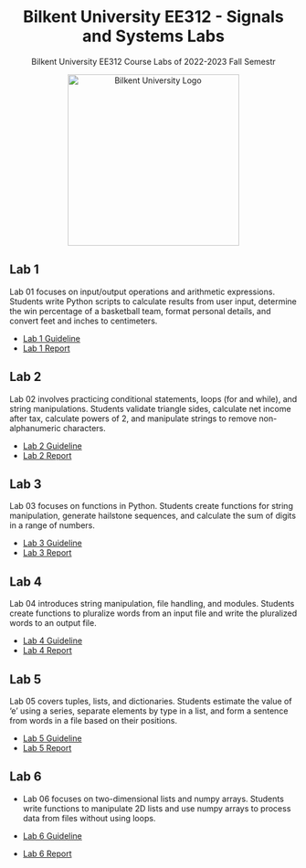 <h1 align="center">Bilkent University EE312 - Signals and Systems Labs</h1>

<p align="center">Bilkent University EE312 Course Labs of 2022-2023 Fall Semestr</p>

<p align="center">
  <img src="https://github.com/tarhanefe/bilkent-cs115-labs/assets/73281981/353e59fa-4cf5-4be5-b62f-afa383f3fdcd" alt="Bilkent University Logo" width = "300" />
</p>

## Lab 1

Lab 01 focuses on input/output operations and arithmetic expressions. Students write Python scripts to calculate results from user input, determine the win percentage of a basketball team, format personal details, and convert feet and inches to centimeters.

- [Lab 1 Guideline](https://github.com/tarhanefe/bilkent-ee312/blob/be6b5bf97e9b1a903661a0a27f3310845cad537c/Lab%201/eee321-2022f-Lab1.pdf)
- [Lab 1 Report](https://github.com/tarhanefe/bilkent-ee312/blob/be6b5bf97e9b1a903661a0a27f3310845cad537c/Lab%201/Efe%20Tarhan%20Signals%20and%20Systems%20Lab%201.pdf)


## Lab 2

Lab 02 involves practicing conditional statements, loops (for and while), and string manipulations. Students validate triangle sides, calculate net income after tax, calculate powers of 2, and manipulate strings to remove non-alphanumeric characters.

- [Lab 2 Guideline](https://github.com/tarhanefe/bilkent-ee312/blob/be6b5bf97e9b1a903661a0a27f3310845cad537c/Lab%202/eee321-2022f-Lab2.pdf)
- [Lab 2 Report](https://github.com/tarhanefe/bilkent-ee312/blob/be6b5bf97e9b1a903661a0a27f3310845cad537c/Lab%202/Efe%20Tarhan%20Signals%20and%20Systems%20Lab%202.pdf)


## Lab 3

Lab 03 focuses on functions in Python. Students create functions for string manipulation, generate hailstone sequences, and calculate the sum of digits in a range of numbers.

- [Lab 3 Guideline](https://github.com/tarhanefe/bilkent-ee312/blob/be6b5bf97e9b1a903661a0a27f3310845cad537c/Lab%203/eee321-2022f-Lab3.pdf)
- [Lab 3 Report](https://github.com/tarhanefe/bilkent-ee312/blob/be6b5bf97e9b1a903661a0a27f3310845cad537c/Lab%203/Efe%20Tarhan%20Signals%20and%20Systems%20Lab%20Report%203.pdf)


## Lab 4

Lab 04 introduces string manipulation, file handling, and modules. Students create functions to pluralize words from an input file and write the pluralized words to an output file.

- [Lab 4 Guideline](https://github.com/tarhanefe/bilkent-ee312/blob/be6b5bf97e9b1a903661a0a27f3310845cad537c/Lab%204/eee321-2022f-Lab4.pdf)
- [Lab 4 Report](https://github.com/tarhanefe/bilkent-ee312/blob/be6b5bf97e9b1a903661a0a27f3310845cad537c/Lab%204/Efe%20Tarhan%20EEE321%20Lab%204.pdf)


## Lab 5

Lab 05 covers tuples, lists, and dictionaries. Students estimate the value of ‘e’ using a series, separate elements by type in a list, and form a sentence from words in a file based on their positions.

- [Lab 5 Guideline](https://github.com/tarhanefe/bilkent-ee312/blob/be6b5bf97e9b1a903661a0a27f3310845cad537c/Lab%205/eee321-2022f-Lab5.pdf)
- [Lab 5 Report](https://github.com/tarhanefe/bilkent-ee312/blob/be6b5bf97e9b1a903661a0a27f3310845cad537c/Lab%205/EfeTarhan_EE321_Lab5.pdf)


## Lab 6

-	Lab 06  focuses on two-dimensional lists and numpy arrays. Students write functions to manipulate 2D lists and use numpy arrays to process data from files without using loops.

- [Lab 6 Guideline](https://github.com/tarhanefe/bilkent-ee312/blob/be6b5bf97e9b1a903661a0a27f3310845cad537c/Lab%206/eee321-2022f-Lab6.pdf)
- [Lab 6 Report](https://github.com/tarhanefe/bilkent-ee312/blob/be6b5bf97e9b1a903661a0a27f3310845cad537c/Lab%206/EfeTarhan_EE321_Lab6.pdf)


